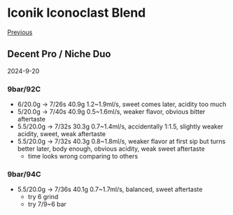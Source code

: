 # Iconik Iconoclast Blend

[Previous](../../Breville-Niche/2024-8/Iconik-Iconoclast-Blend.md)

## Decent Pro / Niche Duo

2024-9-20

### 9bar/92C

- 6/20.0g -> 7/26s 40.9g 1.2~1.9ml/s, sweet comes later, acidity too much
- 5/20.0g -> 7/40s 40.9g 0.5~1.6ml/s, weaker flavor, obvious bitter aftertaste
- 5.5/20.0g -> 7/32s 30.3g 0.7~1.4ml/s, accidentally 1:1.5, slightly weaker acidity, sweet, weak aftertaste
- 5.5/20.0g -> 7/32s 40.3g 0.8~1.8ml/s, weaker flavor at first sip but turns better later, body enough, obvious acidity, weak sweet aftertaste
  - time looks wrong comparing to others

### 9bar/94C

- 5.5/20.0g -> 7/36s 40.1g 0.7~1.7ml/s, balanced, sweet aftertaste
  - try 6 grind
  - try 7/9~6 bar
